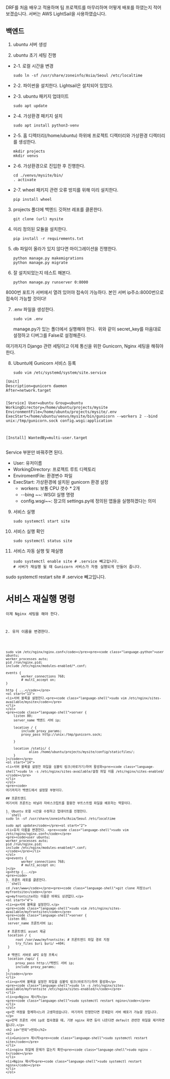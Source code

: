 <p>DRF를 처음 배우고 적용하며 팀 프로젝트를 마무리하며 어떻게 배포를 하였는지 적어보겠습니다. 서버는 AWS LightSail을 사용하였습니다.</p>
<h2 id="백엔드">백엔드</h2>
<ol>
<li><p>ubuntu 서버 생성</p>
</li>
<li><p>ubuntu 초기 세팅 진행</p>
</li>
</ol>
<ul>
<li><p>2-1. 로컬 시간을 변경</p>
<pre><code class="language-shell">sudo ln -sf /usr/share/zoneinfo/Asia/Seoul /etc/localtime</code></pre>
</li>
<li><p>2-2. 파이썬을 설치한다. Lightsail은 설치되어 있었다.</p>
</li>
<li><p>2-3. ubuntu 패키지 업데이트</p>
<pre><code class="language-shell">sudo apt update</code></pre>
</li>
<li><p>2-4. 가상환경 패키지 설치</p>
<pre><code class="language-shell">sudo apt install python3-venv</code></pre>
</li>
<li><p>2-5. 홈 디렉터리(/home/ubuntu) 하위에 프로젝트 디렉터리와 가상환경 디렉터리를 생성한다.</p>
<pre><code class="language-shell">mkdir projects
mkdir venvs</code></pre>
</li>
<li><p>2-6. 가상환경으로 진입한 후 진행한다.</p>
<pre><code class="language-shell">cd ./venvs/mysite/bin/
. activate</code></pre>
</li>
<li><p>2-7. wheel 패키지 관련 오류 방지를 위해 미리 설치한다.</p>
<pre><code class="language-shell">pip install wheel</code></pre>
</li>
</ul>
<ol start="3">
<li><p>projects 폴더에 백엔드 깃허브 레포를 클론한다.</p>
<pre><code class="language-shell">git clone (url) mysite</code></pre>
</li>
<li><p>미리 정의된 모듈을 설치한다. </p>
<pre><code class="language-shell">pip install -r requirements.txt</code></pre>
</li>
<li><p>db 파일이 올라가 있지 않다면 마이그레이션을 진행한다.</p>
<pre><code class="language-shell">python manage.py makemigrations
python manage.py migrate</code></pre>
</li>
<li><p>잘 설치되었는지 테스트 해본다.</p>
<pre><code class="language-shell">python manage.py runserver 0:8000</code></pre>
</li>
</ol>
<p>8000번 포트가 서버에서 열려 있어야 접속이 가능하다. 본인 서버 ip주소:8000번으로 접속이 가능할 것이다!</p>
<ol start="7">
<li>.env 파일을 생성한다.<pre><code class="language-shell">sudo vim .env</code></pre>
manage.py가 있는 폴더에서 실행해야 한다.
<img alt="" src="https://velog.velcdn.com/images/jhp21c/post/82d12328-1a3a-47b9-85f2-9044dafdb8d2/image.png" />
위와 같이 secret_key를 마음대로 설정하고 디버그를 False로 설정해준다.</li>
</ol>
<p>여기까지가 Django 관련 세팅이고 이제 통신을 위한 Gunicorn, Nginx 세팅을 해줘야 한다.</p>
<ol start="8">
<li>Ubuntu에 Gunicorn 서비스 등록<pre><code class="language-shell">sudo vim /etc/systemd/system/site.service</code></pre>
</li>
</ol>
<pre><code class="language-shell">[Unit]
Description=gunicorn daemon
After=network.target

[Service]
User=ubuntu 
Group=ubuntu
WorkingDirectory=/home/ubuntu/projects/mysite 
EnvironmentFile=/home/ubuntu/projects/mysite/.env 
ExecStart=/home/ubuntu/venvs/mysite/bin/gunicorn --workers 2 --bind unix:/tmp/gunicorn.sock config.wsgi:application 

[Install]
WantedBy=multi-user.target</code></pre>
<p>Service 부분만 바꿔주면 된다. </p>
<ul>
<li>User: 유저이름</li>
<li>WorkingDirectory: 프로젝트 루트 디렉토리</li>
<li>EnviromentFile: 환경변수 파일</li>
<li>ExecStart: 가상환경에 설치된 gunicorn 환경 설정<ul>
<li>workers: 보통 CPU 갯수 * 2개</li>
<li>--bing ~~: WSGI 실행 명령</li>
<li>config.wsgi~~: 장고의 settings.py에 정의된 앱들을 실행하겠다는 의미</li>
</ul>
</li>
</ul>
<ol start="9">
<li><p>서비스 실행</p>
<pre><code class="language-shell">sudo systemctl start site</code></pre>
</li>
<li><p>서비스 실행 확인 </p>
<pre><code class="language-shell">sudo systemctl status site</code></pre>
</li>
<li><p>서비스 자동 실행 및 재실행</p>
<pre><code class="language-shell">sudo systemctl enable site # .service 빼고입니다.
# 서버가 재실행 될 때 Gunicorn 서비스가 자동 실행되게 만들어 줍니다.
</code></pre>
</li>
</ol>
<p>sudo systemctl restart site # .service 빼고입니다.</p>
<h1 id="서비스-재실행-명령">서비스 재실행 명령</h1>
<pre><code>이제 Nginx 세팅을 해야 한다.

12. 유저 이름을 변경한다.
```shell
sudo vim /etc/nginx/nginx.conf</code></pre><pre><code class="language-python">user ubuntu;
worker_processes auto;
pid /run/nginx.pid;
include /etc/nginx/modules-enabled/*.conf;

events {
        worker_connections 768;
        # multi_accept on;
}

http { ...</code></pre>
<ol start="13">
<li>서버 블록을 설정한다.<pre><code class="language-shell">sudo vim /etc/nginx/sites-available/mysite</code></pre>
</li>
</ol>
<pre><code class="language-shell">server {
    listen 80;
    server_name 백엔드 서버 ip;

    location / {
        include proxy_params;
        proxy_pass http://unix:/tmp/gunicorn.sock;

    }

    location /static/ {
            alias /home/ubuntu/projects/mysite/config/staticfiles/;
    }
}</code></pre>
<ol start="14">
<li>서버 블록을 설정한 파일을 심볼릭 링크(바로가기)하여 활성화<pre><code class="language-shell">sudo ln -s /etc/nginx/sites-available/설정 파일 이름 /etc/nginx/sites-enabled/
</code></pre>
</li>
</ol>
<pre><code>
여기까지가 백엔드에서 설정할 부분이다.

## 프론트엔드
여기서의 프론트는 바닐라 자바스크립트를 활용한 부트스트랩 파일을 배포하는 역할이다.

1. Ubuntu 로컬 시간을 수정하고 업데이트를 진행한다.
```shell
sudo ln -sf /usr/share/zoneinfo/Asia/Seoul /etc/localtime

sudo apt update</code></pre><ol start="2">
<li>유저 이름을 변경한다. <pre><code class="language-shell">sudo vim /etc/nginx/nginx.conf</code></pre>
<pre><code>user ubuntu;
worker_processes auto;
pid /run/nginx.pid;
include /etc/nginx/modules-enabled/*.conf;
</code></pre></li>
</ol>
<p>events {
        worker_connections 768;
        # multi_accept on;
}</p>
<p>http {...</p>
<pre><code>
3. 프론트 레포를 클론한다.
```shell
cd /var/www</code></pre><pre><code class="language-shell">git clone 저장소url myfrontsite</code></pre>
<p>myfrontsite라는 이름은 바꿔도 상관없다.</p>
<ol start="4">
<li><p>서버 블록을 설정한다.</p>
<pre><code class="language-shell">sudo vim /etc/nginx/sites-available/myfrontsite</code></pre>
<pre><code class="language-shell">server {
 listen 80;
 server_name 프론트서버 ip;

 # 프론트엔드 asset 제공
 location / {
     root /var/www/myfrontsite; # 프론트엔드 파일 경로 지정
     try_files $uri $uri/ =404;
 }

 # 백엔드 서버로 API 요청 프록시
 location /api/ {
     proxy_pass http://백엔드 서버 ip;
     include proxy_params;
 }
}</code></pre>
</li>
<li><p>서버 블록을 설정한 파일을 심볼릭 링크(바로가기)하여 활성화</p>
<pre><code class="language-shell">sudo ln -s /etc/nginx/sites-available/myfrontsite /etc/nginx/sites-enabled/</code></pre>
</li>
<li><p>Nginx 재시작</p>
<pre><code class="language-shell">sudo systemctl restart nginx</code></pre>
</li>
</ol>
<p>먼 여정을 함께하시느라 고생하셨습니다. 여기까지 진행한다면 문제없이 서버 배포가 가능할 것입니다.</p>
<p>만약 프론트 서버 ip로 접속했을 때, 기본 nginx 화면 등이 나온다면 default 관련한 파일을 제거하면 됩니다.</p>
<h2 id="번외">번외</h2>
<ol>
<li>Gunicorn 재시작<pre><code class="language-shell">sudo systemctl restart site</code></pre>
</li>
<li>nginx 파일에 문제가 없는지 확인<pre><code class="language-shell">sudo nginx -t</code></pre>
</li>
<li>Nginx 재시작<pre><code class="language-shell">sudo systemctl restart nginx</code></pre>
</li>
</ol>